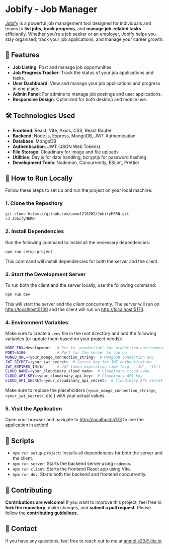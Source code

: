 # Jobify - Job Manager

[Jobify](https://jobify.live/) is a powerful job management tool designed for individuals and teams to **list jobs**, **track progress**, and **manage job-related tasks** efficiently. Whether you're a job seeker or an employer, Jobify helps you stay organized, track your job applications, and manage your career growth.

## 🚀 Features

- **Job Listing**: Post and manage job opportunities.
- **Job Progress Tracker**: Track the status of your job applications and tasks.
- **User Dashboard**: View and manage your job applications and progress in one place.
- **Admin Panel**: For admins to manage job postings and user applications.
- **Responsive Design**: Optimized for both desktop and mobile use.

## 🛠️ Technologies Used

- **Frontend**: React, Vite, Axios, CSS, React Router
- **Backend**: Node.js, Express, MongoDB, JWT Authentication
- **Database**: MongoDB
- **Authentication**: JWT (JSON Web Tokens)
- **File Storage**: Cloudinary for image and file uploads
- **Utilities**: Day.js for date handling, bcryptjs for password hashing
- **Development Tools**: Nodemon, Concurrently, ESLint, Prettier

## 🌱 How to Run Locally

Follow these steps to set up and run the project on your local machine:

### 1. Clone the Repository

```bash
git clone https://github.com/anmol210202/JobifyMERN.git
cd JobifyMERN
```
### 2. Install Dependencies

Run the following command to install all the necessary dependencies:

```bash
npm run setup-project
```
This command will install dependencies for both the server and the client.

### 3. Start the Development Server

To run both the client and the server locally, use the following command:

```bash
npm run dev
```

This will start the server and the client concurrently. The server will run on 
[http://localhost:5100](http://localhost:5100) and the client will run on [http://localhost:5173](http://localhost:5173).

### 4. Environment Variables

Make sure to create a `.env` file in the root directory and add the following variables (or update them based on your project needs):

```bash
NODE_ENV=development   # Set to 'production' for production environment
PORT=5100              # Port for the server to run on
MONGO_URL=<your_mongo_connection_string>  # MongoDB connection URL
JWT_SECRET=<your_jwt_secret>  # Secret key for JWT authentication
JWT_EXPIRES_IN=1d      # JWT token expiration time (e.g., '1d', '1h')
CLOUD_NAME=<your_cloudinary_cloud_name>  # Cloudinary cloud name
CLOUD_API_KEY=<your_cloudinary_api_key>  # Cloudinary API key
CLOUD_API_SECRET=<your_cloudinary_api_secret>  # Cloudinary API secret
```

Make sure to replace the placeholders (`<your_mongo_connection_string>`, `<your_jwt_secret>`, etc.) with your actual values.

### 5. Visit the Application

Open your browser and navigate to [http://localhost:5173](http://localhost:5173) to see the application in action!

## 📜 Scripts

- `npm run setup-project`: Installs all dependencies for both the server and the client.
- `npm run server`: Starts the backend server using `nodemon`.
- `npm run client`: Starts the frontend React app using Vite.
- `npm run dev`: Starts both the backend and frontend concurrently.

## 🤝 Contributing

**Contributions are welcome!** If you want to improve this project, feel free to **fork the repository**, make changes, and **submit a pull request**. Please follow the **contributing guidelines**.

## 💬 Contact

If you have any questions, feel free to reach out to me at [anmol.s20@iiits.in](mailto:anmol.s20@iiits.in).
